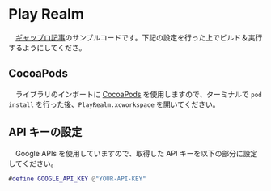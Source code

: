 # Play Realm

　[ギャップロ記事](http://www.gaprot.jp/pickup/tips/realm-guide/)のサンプルコードです。下記の設定を行った上でビルド＆実行するようにしてくださ。

## CocoaPods

　ライブラリのインポートに [CocoaPods](http://cocoapods.org) を使用しますので、ターミナルで `pod install` を行った後、`PlayRealm.xcworkspace` を開いてください。

## API キーの設定

　Google APIs を使用していますので、取得した API キーを以下の部分に設定してください。

```PlaceServiceProvider.m
#define GOOGLE_API_KEY @"YOUR-API-KEY"
```
